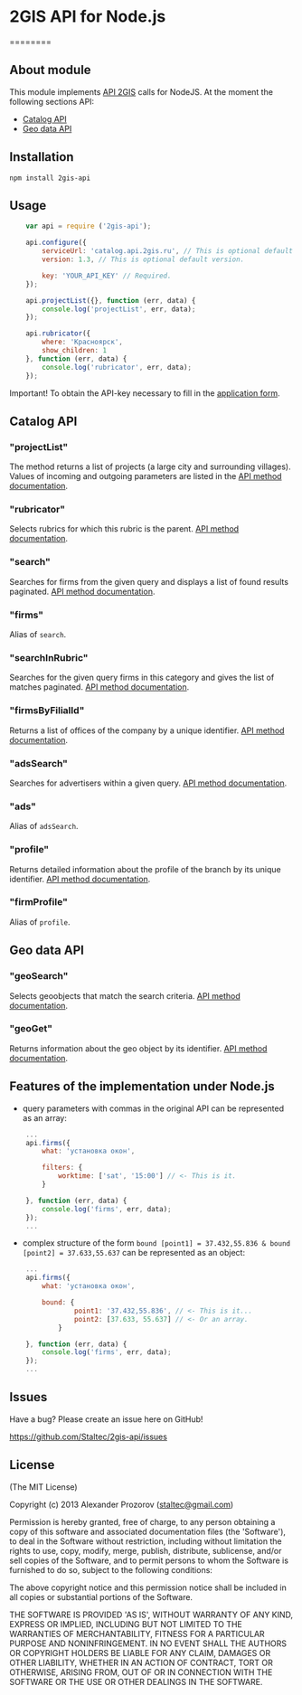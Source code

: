 # 2GIS API for Node.js
========

## About module

This module implements [API 2GIS](http://api.2gis.ru/doc/) calls for NodeJS. At the moment the following sections API:
* [Catalog API](http://api.2gis.ru/doc/firms/quickstart/)
* [Geo data API](http://api.2gis.ru/doc/geo/search/)

## Installation

    npm install 2gis-api

## Usage

```js
    var api = require ('2gis-api');

    api.configure({
        serviceUrl: 'catalog.api.2gis.ru', // This is optional default path.
        version: 1.3, // This is optional default version.

        key: 'YOUR_API_KEY' // Required.
    });

    api.projectList({}, function (err, data) {
        console.log('projectList', err, data);
    });

    api.rubricator({
        where: 'Красноярск',
        show_children: 1
    }, function (err, data) {
        console.log('rubricator', err, data);
    });

```
Important! To obtain the API-key necessary to fill in the [application form](http://partner.api.2gis.ru/).

## Catalog API

### "projectList"
The method returns a list of projects (a large city and surrounding villages). Values ​​of incoming and outgoing parameters are listed in the [API method documentation](http://api.2gis.ru/doc/firms/list/project-list/).

### "rubricator"
Selects rubrics for which this rubric is the parent. [API method documentation](http://api.2gis.ru/doc/firms/list/rubricator/).

### "search"
Searches for firms from the given query and displays a list of found results paginated. [API method documentation](http://api.2gis.ru/doc/firms/searches/search/).

### "firms"
Alias of `search`.

### "searchInRubric"
Searches for the given query firms in this category and gives the list of matches paginated. [API method documentation](http://api.2gis.ru/doc/firms/searches/searchinrubric/).

### "firmsByFilialId"
Returns a list of offices of the company by a unique identifier. [API method documentation](http://api.2gis.ru/doc/firms/searches/firmsbyfilialid/).

### "adsSearch"
Searches for advertisers within a given query. [API method documentation](http://api.2gis.ru/doc/firms/searches/adssearch/).

### "ads"
Alias of `adsSearch`.

### "profile"
Returns detailed information about the profile of the branch by its unique identifier. [API method documentation](http://api.2gis.ru/doc/firms/profiles/profile/).

### "firmProfile"
Alias of `profile`.

## Geo data API

### "geoSearch"
Selects geoobjects that match the search criteria. [API method documentation](http://api.2gis.ru/doc/geo/search/).

### "geoGet"
Returns information about the geo object by its identifier. [API method documentation](http://api.2gis.ru/doc/geo/get/).

## Features of the implementation under Node.js
* query parameters with commas in the original API can be represented as an array:
```js
    ...
    api.firms({
        what: 'установка окон',

        filters: {
            worktime: ['sat', '15:00'] // <- This is it.
        }

    }, function (err, data) {
        console.log('firms', err, data);
    });
    ...
```
* complex structure of the form `bound [point1] = 37.432,55.836 & bound [point2] = 37.633,55.637` can be represented as an object:
```js
    ...
    api.firms({
        what: 'установка окон',

        bound: {
                point1: '37.432,55.836', // <- This is it...
                point2: [37.633, 55.637] // <- Or an array.
            }

    }, function (err, data) {
        console.log('firms', err, data);
    });
    ...
```

## Issues

Have a bug? Please create an issue here on GitHub!

https://github.com/Staltec/2gis-api/issues

## License

(The MIT License)

Copyright (c) 2013 Alexander Prozorov (staltec@gmail.com)

Permission is hereby granted, free of charge, to any person obtaining a copy of this software and associated documentation files (the 'Software'), to deal in the Software without restriction, including without limitation the rights to use, copy, modify, merge, publish, distribute, sublicense, and/or sell copies of the Software, and to permit persons to whom the Software is furnished to do so, subject to the following conditions:

The above copyright notice and this permission notice shall be included in all copies or substantial portions of the Software.

THE SOFTWARE IS PROVIDED 'AS IS', WITHOUT WARRANTY OF ANY KIND, EXPRESS OR IMPLIED, INCLUDING BUT NOT LIMITED TO THE WARRANTIES OF MERCHANTABILITY, FITNESS FOR A PARTICULAR PURPOSE AND NONINFRINGEMENT. IN NO EVENT SHALL THE AUTHORS OR COPYRIGHT HOLDERS BE LIABLE FOR ANY CLAIM, DAMAGES OR OTHER LIABILITY, WHETHER IN AN ACTION OF CONTRACT, TORT OR OTHERWISE, ARISING FROM, OUT OF OR IN CONNECTION WITH THE SOFTWARE OR THE USE OR OTHER DEALINGS IN THE SOFTWARE.
